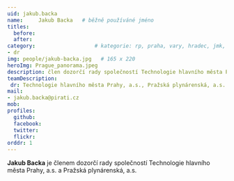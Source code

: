 ```yaml
---
uid: jakub.backa
name:     Jakub Backa  	# běžně používáné jméno
titles:
  before: 
  after:
category:                 	# kategorie: rp, praha, vary, hradec, jmk, senat
- dr
img: people/jakub-backa.jpg   # 165 x 220
heroImg: Prague_panorama.jpeg
description: člen dozorčí rady společností Technologie hlavního města Prahy, a.s. a Pražská plynárenská, a.s.
teamDescription:
 dr: Technologie hlavního města Prahy, a.s., Pražská plynárenská, a.s.
mail:
- jakub.backa@pirati.cz
mob:
profiles:
  github:       
  facebook:  
  twitter: 		  
  flickr:	
orddr: 1	  
---
```


**Jakub Backa** je členem dozorčí rady společností Technologie hlavního města Prahy, a.s. a Pražská plynárenská, a.s.
